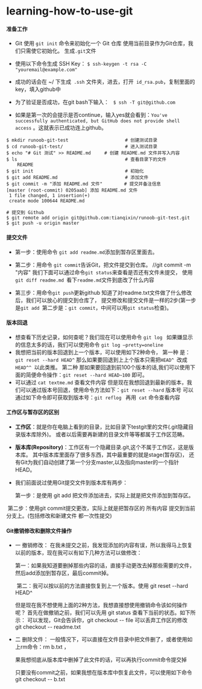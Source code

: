 # learning-how-to-use-git
#### 准备工作

* Git 使用 `git init` 命令来初始化一个 Git 仓库   使用当前目录作为Git仓库，我们只需使它初始化。 生成` .git `文件

* 使用以下命令生成 SSH Key：   `$ ssh-keygen -t rsa -C "youremail@example.com"`

* 成功的话会在 ~/ 下生成` .ssh` 文件夹，进去，打开` id_rsa.pub`，复制里面的 key，填入github中

* 为了验证是否成功，在git bash下输入： ` $ ssh -T git@github.com`
* 如果是第一次的会提示是否continue，输入yes就会看到：`You've successfully authenticated, but GitHub does not provide shell access` 。这就表示已成功连上github。

```git
$ mkdir runoob-git-test                     # 创建测试目录
$ cd runoob-git-test/                       # 进入测试目录
$ echo "# Git 测试" >> README.md     # 创建 README.md 文件并写入内容
$ ls                                        # 查看目录下的文件
	README
$ git init                                  # 初始化
$ git add README.md                         # 添加文件
$ git commit -m "添加 README.md 文件"        # 提交并备注信息
[master (root-commit) 0205aab] 添加 README.md 文件
 1 file changed, 1 insertion(+)
 create mode 100644 README.md

# 提交到 Github
$ git remote add origin git@github.com:tianqixin/runoob-git-test.git
$ git push -u origin master
```

#### 提交文件

* 第一步：使用命令 `git add readme.md`添加到暂存区里面去。

* 第二步：用命令 `git commit`告诉Git，把文件提交到仓库。     //git commit -m "内容"
                  我们下面可以通过命令`git status`来查看是否还有文件未提交，
                  使用`git diff readme.md `看下`readme.md`文件到底改了什么内容
              
* 第三步：用命令` git push `更新github
                  知道了对readme.txt文件做了什么修改后，我们可以放心的提交到仓库了，
                  提交修改和提交文件是一样的2步(第一步是`git add `第二步是：`git commit`，中间可以用`git status`检查)。
              
              
              
#### 版本回退

* 想查看下历史记录，如何查呢？我们现在可以使用命令 `git log `
  如果嫌显示的信息太多的话，我们可以使用命令 `git log –pretty=oneline`
* 我想把当前的版本回退到上一个版本，可以使用如下2种命令，
  第一种 是：`git reset --hard HEAD^` 那么如果要回退到上上个版本只需把`HEAD^ `改成 `HEAD^^ `以此类推。
  第二种 那如果要回退到前100个版本的话,我们可以使用下面的简便命令操作：`git reset --hard HEAD~100` 即可。
* 可以通过 `cat textme.md` 查看文件内容 但是现在我想回退到最新的版本，我们可以通过版本号回退，使用命令方法如下：`git reset --hard` 版本号
  可以通过如下命令即可获取到版本号：`git reflog `
  再用` cat` 命令查看内容

#### 工作区与暂存区的区别 

*  **工作区**：就是你在电脑上看到的目录，比如目录下testgit里的文件(.git隐藏目录版本库除外)。
                  或者以后需要再新建的目录文件等等都属于工作区范畴。

*  **版本库(Repository)**：工作区有一个隐藏目录.git,这个不属于工作区，这是版本库。
                                          其中版本库里面存了很多东西，其中最重要的就是stage(暂存区)，
                                          还有Git为我们自动创建了第一个分支master,以及指向master的一个指针HEAD。

* 我们前面说过使用Git提交文件到版本库有两步：

  第一步：是使用 git add 把文件添加进去，实际上就是把文件添加到暂存区。

​        第二步：使用git commit提交更改，实际上就是把暂存区的 所有内容 提交到当前分支上。(包括修改和新建文件 都一次性提交)

#### Git撤销修改和删除文件操作 
* 一 撤销修改：
  	在我未提交之前，我发现添加的内容有误，所以我得马上恢复以前的版本，现在我可以有如下几种方法可以做修改：

  ​	第一：如果我知道要删掉那些内容的话，直接手动更改去掉那些需要的文件，然后add添加到暂存区，最后commit掉。

  ​	第二：我可以按以前的方法直接恢复到上一个版本。使用 git reset --hard HEAD^

  ​	但是现在我不想使用上面的2种方法，我想直接想使用撤销命令该如何操作呢？
  ​	首先在做撤销之前，我们可以先用 git status 查看下当前的状态。如下所示：
  ​	可以发现，Git会告诉你，git checkout -- file 可以丢弃工作区的修改
  ​    git checkout -- readme.txt
  
* 二 删除文件：
   一般情况下，可以直接在文件目录中把文件删了，或者使用如上rm命令：rm b.txt ，

   果我想彻底从版本库中删掉了此文件的话，可以再执行commit命令提交掉

   只要没有commit之前，如果我想在版本库中恢复此文件，可以使用如下命令 git checkout -- b.txt
